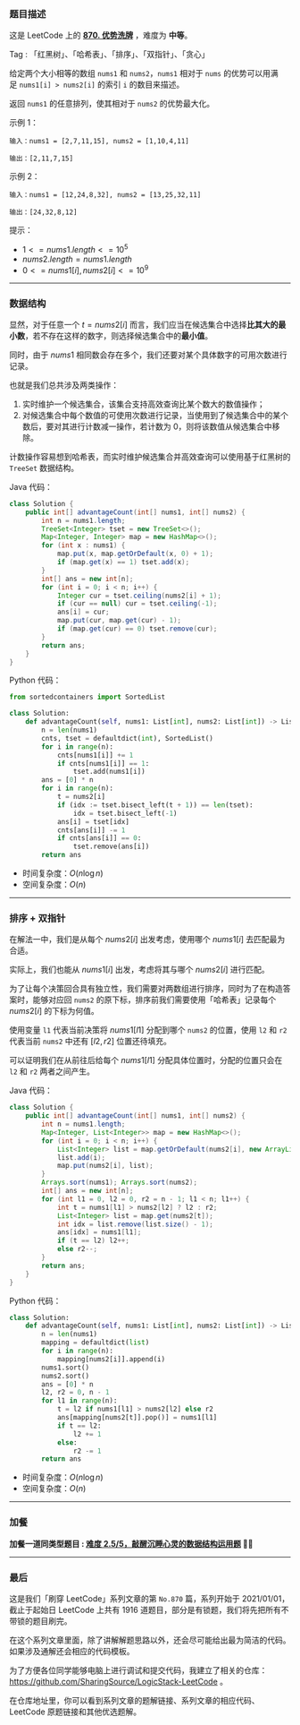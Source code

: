 ### 题目描述

这是 LeetCode 上的 **[870. 优势洗牌](https://leetcode.cn/problems/advantage-shuffle/solution/by-ac_oier-i01s/)** ，难度为 **中等**。

Tag : 「红黑树」、「哈希表」、「排序」、「双指针」、「贪心」



给定两个大小相等的数组 `nums1` 和 `nums2`，`nums1` 相对于 `nums` 的优势可以用满足 `nums1[i] > nums2[i]` 的索引 `i` 的数目来描述。

返回 `nums1` 的任意排列，使其相对于 `nums2` 的优势最大化。

示例 1：
```
输入：nums1 = [2,7,11,15], nums2 = [1,10,4,11]

输出：[2,11,7,15]
```
示例 2：
```
输入：nums1 = [12,24,8,32], nums2 = [13,25,32,11]

输出：[24,32,8,12]
```

提示：
* $1 <= nums1.length <= 10^5$
* $nums2.length = nums1.length$
* $0 <= nums1[i], nums2[i] <= 10^9$

---

### 数据结构

显然，对于任意一个 $t = nums2[i]$ 而言，我们应当在候选集合中选择**比其大的最小数**，若不存在这样的数字，则选择候选集合中的**最小值**。

同时，由于 $nums1$ 相同数会存在多个，我们还要对某个具体数字的可用次数进行记录。

也就是我们总共涉及两类操作：

1. 实时维护一个候选集合，该集合支持高效查询比某个数大的数值操作；
2. 对候选集合中每个数值的可使用次数进行记录，当使用到了候选集合中的某个数后，要对其进行计数减一操作，若计数为 $0$，则将该数值从候选集合中移除。

计数操作容易想到哈希表，而实时维护候选集合并高效查询可以使用基于红黑树的 `TreeSet` 数据结构。

Java 代码：
```Java
class Solution {
    public int[] advantageCount(int[] nums1, int[] nums2) {
        int n = nums1.length;
        TreeSet<Integer> tset = new TreeSet<>();
        Map<Integer, Integer> map = new HashMap<>();
        for (int x : nums1) {
            map.put(x, map.getOrDefault(x, 0) + 1);
            if (map.get(x) == 1) tset.add(x);
        }
        int[] ans = new int[n];
        for (int i = 0; i < n; i++) {
            Integer cur = tset.ceiling(nums2[i] + 1);
            if (cur == null) cur = tset.ceiling(-1);
            ans[i] = cur;
            map.put(cur, map.get(cur) - 1);
            if (map.get(cur) == 0) tset.remove(cur);
        }
        return ans;
    }
}
```
Python 代码：
```Python
from sortedcontainers import SortedList

class Solution:
    def advantageCount(self, nums1: List[int], nums2: List[int]) -> List[int]:
        n = len(nums1)
        cnts, tset = defaultdict(int), SortedList()
        for i in range(n):
            cnts[nums1[i]] += 1
            if cnts[nums1[i]] == 1:
                tset.add(nums1[i])
        ans = [0] * n
        for i in range(n):
            t = nums2[i]
            if (idx := tset.bisect_left(t + 1)) == len(tset):
                idx = tset.bisect_left(-1)
            ans[i] = tset[idx]
            cnts[ans[i]] -= 1
            if cnts[ans[i]] == 0:
                tset.remove(ans[i])
        return ans
```
* 时间复杂度：$O(n\log{n})$
* 空间复杂度：$O(n)$

---

### 排序 + 双指针

在解法一中，我们是从每个 $nums2[i]$ 出发考虑，使用哪个 $nums1[i]$ 去匹配最为合适。

实际上，我们也能从 $nums1[i]$ 出发，考虑将其与哪个 $nums2[i]$ 进行匹配。

为了让每个决策回合具有独立性，我们需要对两数组进行排序，同时为了在构造答案时，能够对应回 `nums2` 的原下标，排序前我们需要使用「哈希表」记录每个 $nums2[i]$ 的下标为何值。

使用变量 `l1` 代表当前决策将 $nums1[l1]$ 分配到哪个 `nums2` 的位置，使用 `l2` 和 `r2` 代表当前 `nums2` 中还有 $[l2, r2]$ 位置还待填充。

可以证明我们在从前往后给每个 $nums1[l1]$ 分配具体位置时，分配的位置只会在 `l2` 和 `r2` 两者之间产生。

Java 代码：
```Java
class Solution {
    public int[] advantageCount(int[] nums1, int[] nums2) {
        int n = nums1.length;
        Map<Integer, List<Integer>> map = new HashMap<>();
        for (int i = 0; i < n; i++) {
            List<Integer> list = map.getOrDefault(nums2[i], new ArrayList<>());
            list.add(i);
            map.put(nums2[i], list);
        }
        Arrays.sort(nums1); Arrays.sort(nums2);
        int[] ans = new int[n];
        for (int l1 = 0, l2 = 0, r2 = n - 1; l1 < n; l1++) {
            int t = nums1[l1] > nums2[l2] ? l2 : r2;
            List<Integer> list = map.get(nums2[t]);
            int idx = list.remove(list.size() - 1);
            ans[idx] = nums1[l1];
            if (t == l2) l2++;
            else r2--;
        }
        return ans;
    }
}
```
Python 代码：
```Python
class Solution:
    def advantageCount(self, nums1: List[int], nums2: List[int]) -> List[int]:
        n = len(nums1)
        mapping = defaultdict(list)
        for i in range(n):
            mapping[nums2[i]].append(i)
        nums1.sort()
        nums2.sort()
        ans = [0] * n
        l2, r2 = 0, n - 1
        for l1 in range(n):
            t = l2 if nums1[l1] > nums2[l2] else r2
            ans[mapping[nums2[t]].pop()] = nums1[l1]
            if t == l2:
                l2 += 1
            else:
                r2 -= 1
        return ans
```
* 时间复杂度：$O(n\log{n})$
* 空间复杂度：$O(n)$


---

### 加餐

**加餐一道同类型题目 : [难度 2.5/5，敲醒沉睡心灵的数据结构运用题](https://mp.weixin.qq.com/s?__biz=MzU4NDE3MTEyMA==&mid=2247493710&idx=1&sn=2d6d4ee9f4b1ff1ea766ddf7ea57bf55) 🎉🎉**

---

### 最后

这是我们「刷穿 LeetCode」系列文章的第 `No.870` 篇，系列开始于 2021/01/01，截止于起始日 LeetCode 上共有 1916 道题目，部分是有锁题，我们将先把所有不带锁的题目刷完。

在这个系列文章里面，除了讲解解题思路以外，还会尽可能给出最为简洁的代码。如果涉及通解还会相应的代码模板。

为了方便各位同学能够电脑上进行调试和提交代码，我建立了相关的仓库：https://github.com/SharingSource/LogicStack-LeetCode 。

在仓库地址里，你可以看到系列文章的题解链接、系列文章的相应代码、LeetCode 原题链接和其他优选题解。

